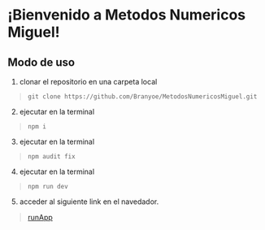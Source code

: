 # ¡Bienvenido a Metodos Numericos Miguel!

## Modo de uso

1. clonar el repositorio en una carpeta local
  > `git clone https://github.com/Branyoe/MetodosNumericosMiguel.git`
2. ejecutar en la terminal
  > `npm i`
3. ejecutar en la terminal
  > `npm audit fix`
4. ejecutar en la terminal
  > `npm run dev`
5. acceder al siguiente link en el navedador.
  > [runApp](http://localhost:3000/)
